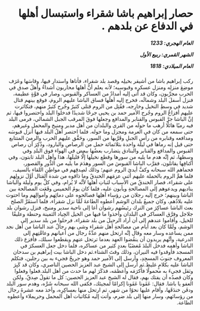 <h1 dir="rtl">حصار إبراهيم باشا شقراء واستبسال أهلها في الدفاع عن بلدهم .</h1>

<h5 dir="rtl">العام الهجري:  1233

الشهر القمري: ربيع الأول

العام الميلادي: 1818</h5>

<p dir="rtl">ركب إبراهيم باشا من أشيقر بخيلِه وقصد بلد شقراء، فأتاها واستدار فيها، وقاسَها وعَرَف موضِعَ منزلِه ومنزل عسكرِه وقبوسيه؛ لأنه يعلم أنَّ أهلها محاربون أشداءُ وأهلُ صدق في الحرب مجرِّبون، وكان قد أتى إليه أمدادٌ من العساكر والقبوس، وصار في قوَّةٍ عظيمة، فنزل أسفلَ البلد وشمالَه، فخرج إليه أهلُها فساق الباشا عليهم الرومَ، فوقع بينهم قتال شديد في وسطِ النخيل وخارجه، فقُتِل من الروم قتلى كثيرٌ وجُرح كثيرٌ منهم، فتكاثرت عليهم أفزاعُ الروم وجُرح الأمير حمد بن يحيى جرحًا شديدًا فدخلوا البلد واحتصروا فيها، ثم إنَّ الباشا جرَّ القبوس والقنابر والمدافع وجعلها فوقَ المرقب الجبل الشمالي، فرمى البلد فيه رميًا هائلًا أرهب ما حولَه من القرى والبلدان من أهل مدبر ومنيخ والمحمل وغيرهم، حتى سمعه من كان في العرمة ومجزل وما حوله. فلما احتصر أهلُ البلد فيها أنزل قبوسَه ومدافعه وقنابره من رأسِ الجبلِ وقَرَّبها من السور، وحَقَّق عليهم الحرب والرميَ المتتابع حتى قيل إنه رماها في ليلة واحدة بثلاثمائة حمل من الرصاص والبارود، وذُكِرَ أن رصاص القبوس والمدافع والقنابر والبنادق يتضارب بعضُها ببعض في الهواء فوق البلدِ وفي وسطها، ثم إنَّه هدم ما يليه من سورِها وقطع نخيلَها إلَّا قليلَها، هذا وأهل البلد ثابتون، وفي أكنافِها يقاتلون، فقرَّب الباشا القبوسَ من السور وهدَمَ ما يليه من الدُّورِ والقصور، فحماهم الله سبحانه وكفَّ أيديَ الروم عنهم؛ وذلك لصِدقِهم في مواطِنِ اللقاء بالسيف، فلما همَّ الروم بالحملة عليهم أثنى عزمَهم الخندقُ وما ذاقوه من شدة القتال أوَّلَ نزولِهم على شقراء، فصار الخندقُ من الأسباب لثباتِ أهلها لأنَّه لا يُرام، وفي كلِّ يوم وليلة والباشا يناديهم ويدعوهم إلى المصالحةِ ويأبون عليه، فلما كان يومُ الخميس وقَعَت المصالحة بين الباشا وبينهم؛ خرج إليه رجلان من رؤساء أهلِها فصالحوه على دمائِهم وأموالِهم وما احتوت عليه بلادُهم، وكان جميعُ بلدان الوشم أعطوه الطاعةَ لَمَّا نزل شقراء، فلما استقَرَّ الصلح بعث الباشا عساكِرَ من الترك رئيسُهم رشوان أغا إلى ناحية سدير ومنيخ، فنزل رشوان بلد جلاجل وفرَّق العساكر في البلدان وأخذوا ما فيها من الخيل الجِياد الثمينة وحنطة وعليقًا للخيل، وأقاموا عندهم إلى أن أراد الرحيلَ من بلد شقراء، فرحلوا من بلد سدير إلى الوشم، ولَمَّا كان بعد أيام من مصالحةِ أهل شقراء وشى بهم رجالٌ عند الباشا من أهل نجد ممن يساعده وسار معه وقال إنَّه ارتحل منهم عدَّةُ رجال من أعيانهم وعامَّتِهم إلى الدرعية، وأنَّهم يريدون أن ينقُضوا العهد بعدما ترتحل عنهم ويقطعوا سبلك، فأفزع ذلك الباشا وأهمه فدخل البلدَ مُغضَبًا بعددٍ كثير من عساكره، فلما دخل جعل العسكرَ في المسجد فأوقدوا فيه النيران، وذلك وقتَ الشتاء.ثم دخل الباشا بيت إبراهيم بن سدحان المعروف جنوبَ المسجِدِ، وأرسل إلى الأمير حمد وهو جريحٌ فجيء به بين رجلين، فتكلم الباشا عليه بكلامٍ غليظ.ثم أرسل إلى الشيخ عبد العزيز الحصين الناصري، وكان قد كَبِرَ وثقل فجيءَ به محمولًا فأكرَمَه وأعظمَه، فذكَرَ لهم ما حدث من أهل البلد.فعلوا وفعلوا وكان قصدُه أن يفتك بهم، فقال له الشيخ عبد العزيز الحصين: كل ما تقولُ صِدقٌ، ولكن العفو يا باشا. فقال: عَفَونا عَفَونا إكرامًا لمجيئك، فكفى الله سبحانه شَرَّه، وهدم سور البلد ودفَن خندَقَها، وأقام عليها نحوًا من شهر، ثم ارتحل منها بعساكِرِه، وأخذ معه عشرةَ رجال من رؤسائهم، وسار منها إلى بلد ضرم، وأتت إليه مُكاتبات أهل المحمل وحريملاء وأعطوه الطاعة.</p></br>

